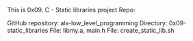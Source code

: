 This is 0x09. C - Static libraries project
Repo:

GitHub repository: alx-low_level_programming
Directory: 0x09-static_libraries
File: libmy.a, main.h
File: create_static_lib.sh
